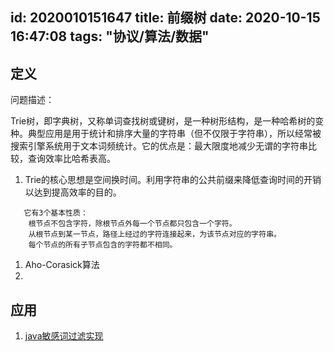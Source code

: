 id: 2020010151647
title: 前缀树
date: 2020-10-15 16:47:08
tags: "协议/算法/数据"
---------


## 定义

问题描述：

Trie树，即字典树，又称单词查找树或键树，是一种树形结构，是一种哈希树的变种。典型应用是用于统计和排序大量的字符串（但不仅限于字符串），所以经常被搜索引擎系统用于文本词频统计。它的优点是：最大限度地减少无谓的字符串比较，查询效率比哈希表高。
1. Trie的核心思想是空间换时间。利用字符串的公共前缀来降低查询时间的开销以达到提高效率的目的。
```$xslt
   它有3个基本性质：
    根节点不包含字符，除根节点外每一个节点都只包含一个字符。
    从根节点到某一节点，路径上经过的字符连接起来，为该节点对应的字符串。
    每个节点的所有子节点包含的字符都不相同。
```

1. Aho-Corasick算法
2.  
 
## 应用

1. [java敏感词过滤实现](https://github.com/robert-bor/aho-corasick)
